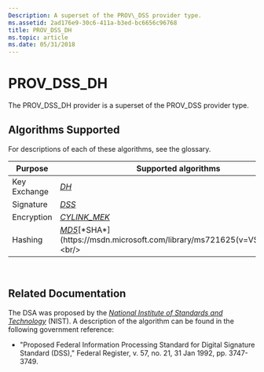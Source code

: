 ```yaml
---
Description: A superset of the PROV\_DSS provider type.
ms.assetid: 2ad176e9-30c6-411a-b3ed-bc6656c96768
title: PROV_DSS_DH
ms.topic: article
ms.date: 05/31/2018
---
```


# PROV\_DSS\_DH

The PROV\_DSS\_DH provider is a superset of the PROV\_DSS provider type.

## Algorithms Supported

For descriptions of each of these algorithms, see the glossary.



| Purpose      | Supported algorithms                                                                                                              |
|--------------|-----------------------------------------------------------------------------------------------------------------------------------|
| Key Exchange | [*DH*](https://msdn.microsoft.com/library/ms721573(v=VS.85).aspx)                                                                          |
| Signature    | [*DSS*](https://msdn.microsoft.com/library/ms721573(v=VS.85).aspx)                                                                       |
| Encryption   | [*CYLINK\_MEK*](https://msdn.microsoft.com/library/ms721572(v=VS.85).aspx)                                                 |
| Hashing      | [*MD5*](https://msdn.microsoft.com/library/ms721594(v=VS.85).aspx)[*SHA*](https://msdn.microsoft.com/library/ms721625(v=VS.85).aspx)<br/> |



 

## Related Documentation

The DSA was proposed by the [*National Institute of Standards and Technology*](https://msdn.microsoft.com/library/ms721596(v=VS.85).aspx) (NIST). A description of the algorithm can be found in the following government reference:

-   "Proposed Federal Information Processing Standard for Digital Signature Standard (DSS)," Federal Register, v. 57, no. 21, 31 Jan 1992, pp. 3747-3749.

 

 




